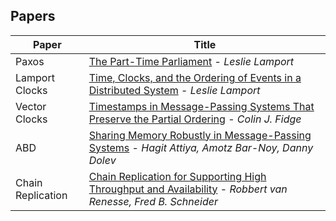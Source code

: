 ## Papers

| Paper | Title |
| ----- | ----- |
| Paxos | [The Part-Time Parliament](https://lamport.azurewebsites.net/pubs/lamport-paxos.pdf) - _Leslie Lamport_ |
| Lamport Clocks | [Time, Clocks, and the Ordering of Events in a Distributed System](https://lamport.azurewebsites.net/pubs/lamport-paxos.pdf) - _Leslie Lamport_ |
| Vector Clocks | [Timestamps in Message-Passing Systems That Preserve the Partial Ordering](http://fileadmin.cs.lth.se/cs/Personal/Amr_Ergawy/dist-algos-papers/4.pdf) - _Colin J. Fidge_ |
| ABD | [Sharing Memory Robustly in Message-Passing Systems](https://groups.csail.mit.edu/tds/papers/Attiya/TM-423.pdf) - _Hagit Attiya, Amotz Bar-Noy, Danny Dolev_|
| Chain Replication | [Chain Replication for Supporting High Throughput and Availability](https://www.cs.cornell.edu/home/rvr/papers/OSDI04.pdf) - _Robbert van Renesse, Fred B. Schneider_|
